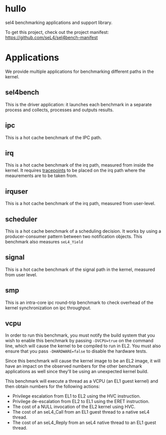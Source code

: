 <!--
  Copyright 2017, Data61
  Commonwealth Scientific and Industrial Research Organisation (CSIRO)
  ABN 41 687 119 230.

  This software may be distributed and modified according to the terms of
  the BSD 2-Clause license. Note that NO WARRANTY is provided.
  See "LICENSE_BSD2.txt" for details.

  @TAG(DATA61_BSD)
-->
# hullo

sel4 benchmarking applications and support library.

To get this project, check out the project manifest: https://github.com/seL4/sel4bench-manifest

# Applications

We provide multiple applications for benchmarking different paths in the kernel.

## sel4bench

This is the driver application: it launches each benchmark in a separate process and collects, processes and outputs results.

## ipc

This is a hot cache benchmark of the IPC path.

## irq

This is a hot cache benchmark of the irq path, measured from inside the kernel. It requires [tracepoints](https://docs.sel4.systems/BenchmarkingGuide.html#in-kernel-log-buffer) to be placed on the irq path where the meaurements are to be taken from.

## irquser

This is a hot cache benchmark of the irq path, measured from user-level.

## scheduler

This is a hot cache benchmark of a scheduling decision. It works by using a producer-consumer pattern between two notification objects.
This benchmark also measures `seL4_Yield`

## signal

This is a hot cache benchmark of the signal path in the kernel, measured from user level.

## smp

This is an intra-core ipc round-trip benchmark to check overhead of the kernel synchronization on ipc throughput.

## vcpu

In order to run this benchmark, you must notify the build system that you wish to enable this benchmark by passing `-DVCPU=true` on the command line, which will cause the kernel to be compiled to run in EL2. You must also ensure that you pass `-DHARDWARE=false` to disable the hardware tests.

Since this benchmark will cause the kernel image to be an EL2 image, it will have an impact on the observed numbers for the other benchmark applications as well since they'll be using an unexpected kernel build.

This benchmark will execute a thread as a VCPU (an EL1 guest kernel) and then obtain numbers for the following actions:
* Privilege escalation from EL1 to EL2 using the HVC instruction.
* Privilege de-escalation from EL2 to EL1 using the ERET instruction.
* The cost of a NULL invocation of the EL2 kernel using HVC.
* The cost of an seL4_Call from an EL1 guest thread to a native seL4 thread.
* The cost of an seL4_Reply from an seL4 native thread to an EL1 guest thread.
